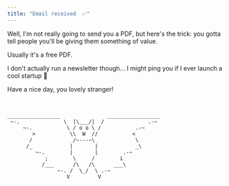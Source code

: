 ```yaml
---
title: "Email received  ✅"
---
```


Well, I'm not really going to send you a PDF, but here's the trick:
you gotta tell people you'll be giving them something of value.

Usually it's a free PDF.

I don't actually run a newsletter though... I might ping you if I ever launch
a cool startup 🤔 

Have a nice day, you lovely stranger!

<br>

```
_________________               _________________
 ~-.              \  |\___/|  /              .-~
     ~-.           \ / o o \ /           .-~
        >           \\  W  //           <
       /             /~---~\             \
      /_            |       |            _\
         ~-.        |       |        .-~
            ;        \     /        i
           /___      /\   /\      ___\
                ~-. /  \_/  \ .-~
                   V         V
```